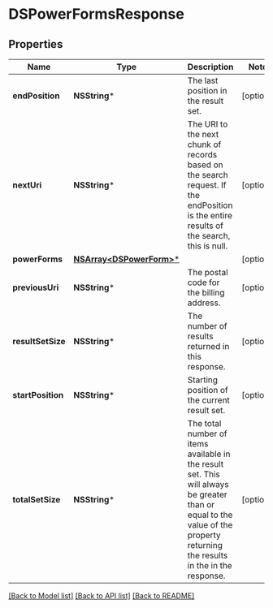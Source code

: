 # DSPowerFormsResponse

## Properties
Name | Type | Description | Notes
------------ | ------------- | ------------- | -------------
**endPosition** | **NSString*** | The last position in the result set.  | [optional] 
**nextUri** | **NSString*** | The URI to the next chunk of records based on the search request. If the endPosition is the entire results of the search, this is null.  | [optional] 
**powerForms** | [**NSArray&lt;DSPowerForm&gt;***](DSPowerForm.md) |  | [optional] 
**previousUri** | **NSString*** | The postal code for the billing address. | [optional] 
**resultSetSize** | **NSString*** | The number of results returned in this response.  | [optional] 
**startPosition** | **NSString*** | Starting position of the current result set. | [optional] 
**totalSetSize** | **NSString*** | The total number of items available in the result set. This will always be greater than or equal to the value of the property returning the results in the in the response. | [optional] 

[[Back to Model list]](../README.md#documentation-for-models) [[Back to API list]](../README.md#documentation-for-api-endpoints) [[Back to README]](../README.md)


